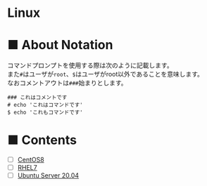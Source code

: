 # Linux
# ■ About Notation
コマンドプロンプトを使用する際は次のように記載します。  
また`#`はユーザが`root`、`$`はユーザがroot以外であることを意味します。  
なおコメントアウトは`###`始まりとします。
```
### これはコメントです
# echo 'これはコマンドです'
$ echo 'これもコマンドです'
```
# ■ Contents
- [ ] [CentOS8](https://github.com/thetaru/memorandum/tree/master/OS/Linux/CentOS8)
- [ ] [RHEL7](https://github.com/thetaru/memorandum/tree/master/OS/Linux/RHEL7)
- [ ] [Ubuntu Server 20.04](https://github.com/thetaru/memorandum/tree/master/OS/Linux/Ubuntu_Server_20.04)
